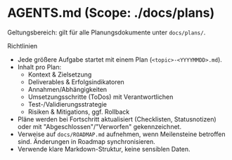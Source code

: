 # AGENTS.md (Scope: ./docs/plans)

Geltungsbereich: gilt für alle Planungsdokumente unter `docs/plans/`.

Richtlinien
- Jede größere Aufgabe startet mit einem Plan (`<topic>-<YYYYMMDD>.md`).
- Inhalt pro Plan:
  - Kontext & Zielsetzung
  - Deliverables & Erfolgsindikatoren
  - Annahmen/Abhängigkeiten
  - Umsetzungsschritte (ToDos) mit Verantwortlichen
  - Test-/Validierungsstrategie
  - Risiken & Mitigations, ggf. Rollback
- Pläne werden bei Fortschritt aktualisiert (Checklisten, Statusnotizen) oder mit "Abgeschlossen"/"Verworfen" gekennzeichnet.
- Verweise auf `docs/ROADMAP.md` aufnehmen, wenn Meilensteine betroffen sind. Änderungen in Roadmap synchronisieren.
- Verwende klare Markdown-Struktur, keine sensiblen Daten.

